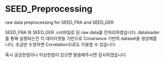 # SEED_Preprocessing
raw data preprocessing for SEED_FRA and SEED_GER

SEED_FRA 와 SEED_GER .cnt파일로 된 raw data를 전처리하였습니다.
dataloader를 통해 실행되는건 각 데이터셋을 기반으로 Covariance 기반의 dataset을 생성해줍니다.
조금만 수정하면 Correlation으로도 이용할 수 있습니다.

혹시 궁금한점이나 이상한점이 있으면 말씀해주시면 감사하겠습니다
